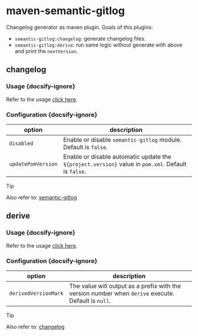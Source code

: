 # maven-semantic-gitlog

Changelog generator as maven plugin. Goals of this plugins:
- `semantic-gitlog:changelog`: generate changelog files.
- `semantic-gitlog:derive`: run same logic without generate with above and print the `nextVersion`.

## changelog

### Usage {docsify-ignore}

Refer to the usage [click here](/en-us/with-maven).

### Configuration {docsify-ignore}

| option | description |
| ------ | ----------- |
| `disabled` | Enable or disable `semantic-gitlog` module. Default is `false`. |
| `updatePomVersion` | Enable or disable automatic update the `${project.version}` value in `pom.xml`. Default is `false`. |

> [!TIP]
> Also refer to: [semantic-gitlog](/en-us/semantic-gitlog)

## derive

### Usage {docsify-ignore}

Refer to the usage [click here](/en-us/with-maven).

### Configuration {docsify-ignore}

| option | description |
| ------ | ----------- |
| `derivedVersionMark` | The value will output as a prefix with the version number when `derive` execute. Default is `null`. |

> [!TIP]
> Also refer to: [changelog](/en-us/maven-semantic-gitlog?id=changelog)
